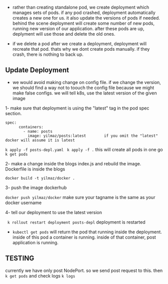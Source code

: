 - rather than creating standalone pod, we create deployment which manages sets of pods. if any pod crashed, deployment automatically creates a new one for us. it also update the versions of pods if needed. behind the scene deployment will create some number of new pods, running new version of our application. after these pods are up, deplyment will use those and delete the old ones.

- if we delete a pod after we create a deployment, deployment will recreate that pod. thats why we dont create pods manually. if they crash, there is nothing to back up.

## Update Deployment

- we would avoid making change on config file. if we change the version, we should find a way not to toouch the config file because we might make false configs. we will tell k8s, use the latest version of the given image

1- make sure that deployment is using the "latest" tag in the pod spec section.

```
spec:
      containers:
        - name: posts
          image: yilmaz/posts:latest        if you omit the "latest" docker will assume it is latest

```

`k apply -f posts-depl.yaml `
`k apply -f .` this will create all pods in one go
`k get pods`

2- make a change inside the blogs index.js and rebuild the image. Dockerfile is inside the blogs

`docker build -t yilmaz/docker . `

3- push the image dockerhub

`docker push yilmaz/docker` make sure your tagname is the same as your docker username

4- tell our deployment to use the latest version

` k rollout restart deployment posts-depl` deployment is restarted

- `kubectl get pods`
  will return the pod that running inside the deployment. inside of this pod a container is running. inside of that container, post application is running.

## TESTING

currently we have only post NodePort. so we send post request to this. then `k get pods` and check logs `k logs `
